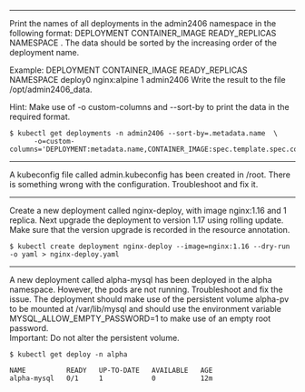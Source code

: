 ----
Print the names of all deployments in the admin2406 namespace in the following format:
DEPLOYMENT CONTAINER_IMAGE READY_REPLICAS NAMESPACE
<deployment name> <container image used> <ready replica count> <Namespace>
. The data should be sorted by the increasing order of the deployment name.


Example:
DEPLOYMENT CONTAINER_IMAGE READY_REPLICAS NAMESPACE
deploy0 nginx:alpine 1 admin2406
Write the result to the file /opt/admin2406_data.

Hint: Make use of -o custom-columns and --sort-by to print the data in the required format.

```
$ kubectl get deployments -n admin2406 --sort-by=.metadata.name  \
      -o=custom-columns='DEPLOYMENT:metadata.name,CONTAINER_IMAGE:spec.template.spec.containers[0].image,READY_REPLICAS:status.readyReplicas,NAMESPACE:metadata.namespace' 
```

----
A kubeconfig file called admin.kubeconfig has been created in /root. There is something wrong with the configuration. Troubleshoot and fix it.

----
Create a new deployment called nginx-deploy, with image nginx:1.16 and 1 replica. Next upgrade the deployment to version 1.17 using rolling update. Make sure that the version upgrade is recorded in the resource annotation.

```
$ kubectl create deployment nginx-deploy --image=nginx:1.16 --dry-run -o yaml > nginx-deploy.yaml
```

----
A new deployment called alpha-mysql has been deployed in the alpha namespace. However, the pods are not running. Troubleshoot and fix the issue. The deployment should make use of the persistent volume alpha-pv to be mounted at /var/lib/mysql and should use the environment variable MYSQL_ALLOW_EMPTY_PASSWORD=1 to make use of an empty root password.  
Important: Do not alter the persistent volume.

```
$ kubectl get deploy -n alpha

NAME          READY   UP-TO-DATE   AVAILABLE   AGE
alpha-mysql   0/1     1            0           12m
```


